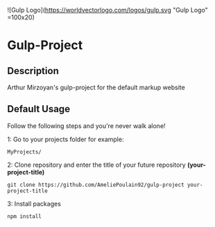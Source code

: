 ![Gulp Logo](https://worldvectorlogo.com/logos/gulp.svg "Gulp Logo" =100x20)

# Gulp-Project 
## Description
Arthur Mirzoyan's gulp-project for the default markup website

## Default Usage
Follow the following steps and you're never walk alone!

1: Go to your projects folder for example:
```
MyProjects/
```
2: Clone repository and enter the title of your future repository **(your-project-title)**
```
git clone https://github.com/AmeliePoulain92/gulp-project your-project-title
```
3: Install packages
```
npm install
```

